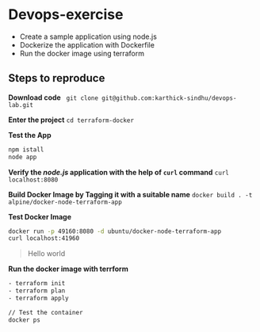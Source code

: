 # Devops-exercise
- Create a sample application using node.js
- Dockerize the application with Dockerfile
- Run the docker image using terraform

## Steps to reproduce
**Download code**
` git clone git@github.com:karthick-sindhu/devops-lab.git`

**Enter the project**
`cd terraform-docker`

**Test the App**
```sh
npm istall
node app
```
**Verify the _node.js_ application with the help of `curl` command**
`curl localhost:8080`

**Build Docker Image by Tagging it with a suitable name**
`docker build . -t alpine/docker-node-terraform-app`

**Test Docker Image**
```sh
docker run -p 49160:8080 -d ubuntu/docker-node-terraform-app
curl localhost:41960
```
> Hello world

**Run the docker image with terrform**
```sh
- terraform init
- terraform plan
- terraform apply

// Test the container
docker ps
```